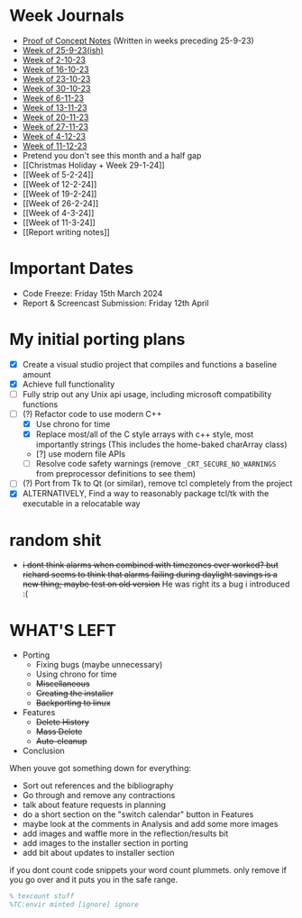 # Week Journals
- [Proof of Concept Notes](Proof%20of%20Concept%20Notes.md) (Written in weeks preceding 25-9-23)
- [Week of 25-9-23(ish)](Week%20of%2025-9-23(ish).md)
- [Week of 2-10-23](Week%20of%202-10-23.md)
- [Week of 16-10-23](Week%20of%2016-10-23.md)
- [Week of 23-10-23](Week%20of%2023-10-23.md)
- [Week of 30-10-23](Week%20of%2030-10-23.md)
- [Week of 6-11-23](Week%20of%206-11-23.md)
- [Week of 13-11-23](Week%20of%2013-11-23.md)
- [Week of 20-11-23](Week%20of%2020-11-23.md)
- [Week of 27-11-23](Week%20of%2027-11-23.md)
- [Week of 4-12-23](Week%20of%204-12-23.md)
- [Week of 11-12-23](Week%20of%2011-12-23.md)
- Pretend you don't see this month and a half gap
- [[Christmas Holiday + Week 29-1-24]]
- [[Week of 5-2-24]]
- [[Week of 12-2-24]]
- [[Week of 19-2-24]]
- [[Week of 26-2-24]]
- [[Week of 4-3-24]]
- [[Week of 11-3-24]]
- [[Report writing notes]]
# Important Dates
- Code Freeze: Friday 15th March 2024 
- Report & Screencast Submission: Friday 12th April
# My initial porting plans
- [x] Create a visual studio project that compiles and functions a baseline amount
- [x] Achieve full functionality
- [ ] Fully strip out any Unix api usage, including microsoft compatibility functions
- [ ] (?) Refactor code to use modern C++
	- [x] Use chrono for time
	- [x] Replace most/all of the C style arrays with c++ style, most importantly strings (This includes the home-baked charArray class)
	- [?] use modern file APIs
	- [ ] Resolve code safety warnings (remove `_CRT_SECURE_NO_WARNINGS` from preprocessor definitions to see them)
- [ ] (?) Port from Tk to Qt (or similar), remove tcl completely from the project
- [x] ALTERNATIVELY, Find a way to reasonably package tcl/tk with the executable in a relocatable way

# random shit
- ~~i dont think alarms when combined with timezones ever worked? but richard seems to think that alarms failing during daylight savings is a new thing; maybe test on old version~~ He was right its a bug i introduced :(

# WHAT'S LEFT
- Porting
	- Fixing bugs (maybe unnecessary)
	- Using chrono for time
	- ~~Miscellaneous~~
	- ~~Creating the installer~~
	- ~~Backporting to linux~~
- Features
	- ~~Delete History~~
	- ~~Mass Delete~~
	- ~~Auto-cleanup~~
- Conclusion

When youve got something down for everything:
- Sort out references and the bibliography
- Go through and remove any contractions
- talk about feature requests in planning
- do a short section on the "switch calendar" button in Features
- maybe look at the comments in Analysis and add some more images
- add images and waffle more in the reflection/results bit
- add images to the installer section in porting
- add bit about updates to installer section


if you dont count code snippets your word count plummets. only remove if you go over and it puts you in the safe range.
```tex
% texcount stuff
%TC:envir minted [ignore] ignore
```
